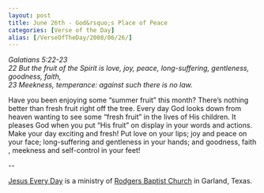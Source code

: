 ```yaml
---
layout: post
title: June 26th - God&rsquo;s Place of Peace
categories: [Verse of the Day]
alias: [/VerseOfTheDay/2008/06/26/]
---
```


_Galatians 5:22-23  
22 But the fruit of the Spirit is love, joy, peace, long-suffering,
gentleness, goodness, faith,  
23 Meekness, temperance: against such there is no law._

Have you been enjoying some &ldquo;summer fruit&rdquo; this month?
There&rsquo;s nothing better than fresh fruit right off the tree.
Every day God looks down from heaven wanting to see some &ldquo;fresh
fruit&rdquo; in the lives of His children. It pleases God when you put
&ldquo;His fruit&rdquo; on display in your words and actions. Make
your day exciting and fresh! Put love on your lips; joy and peace on
your face; long-suffering and gentleness in your hands; and goodness,
faith , meekness and self-control in your feet!

 --

<a href=http://jesuseveryday.net>Jesus Every Day</a> is a ministry of <a href=http://rodgersbaptist.net>Rodgers Baptist Church</a> in Garland, Texas.
